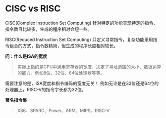 # CISC vs RISC
CISC(Complex Instruction Set Computing)
针对特定的功能实现特定的指令，指令数目比较多，生成的程序相对会短一些。

RISC(Reduced Instruction Set Computing)
只定义寻常指令，复杂功能采用指令组合的方式，指令数精简，但生成的程序长度相对较长。


**问：什么是ISA的宽度**
> 实际上指的是CPU中通用寄存器的宽度，决定了寻址范围的大小、数据运算的能力。例如8位，32位、64位处理器等等。


需要注意的是，ISA宽度和指令编码的宽度无关！
例如无论是在32位还是64位的处理器上，RISC-V的指令字长都为32位。

**著名指令集**
> X86、SPARC、Power、ARM、MIPS、RISC-V



